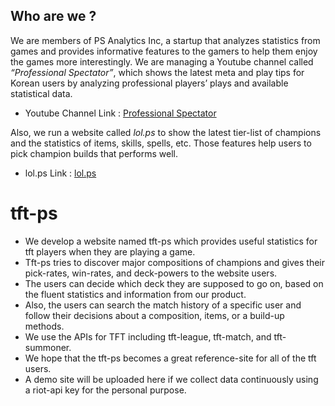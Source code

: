 
## Who are we ?
We are members of PS Analytics Inc, a startup that analyzes statistics from games and provides informative features to the gamers to help them enjoy the games more interestingly.
We are managing a Youtube channel called *“Professional Spectator”*, which shows the latest meta and play tips for Korean users by analyzing professional players’ plays and available statistical data.

- Youtube Channel Link : [Professional Spectator](https://www.youtube.com/channel/UCqI5lyTpC79pOy2D-VXAMdA?view_as=subscriber)

Also, we run a website called *lol.ps* to show the latest tier-list of champions and the statistics of items, skills, spells, etc. Those features help users to pick champion builds that performs well.  

- lol.ps Link : [lol.ps](https://lol.ps)

# tft-ps
- We develop a website named tft-ps which provides useful statistics for tft players when they are playing a game. 
- Tft-ps tries to discover major compositions of champions and gives their pick-rates, win-rates, and deck-powers to the website users.
- The users can decide which deck they are supposed to go on, based on the fluent statistics and information from our product. 
- Also, the users can search the match history of a specific user and follow their decisions about a composition, items, or a build-up methods.  
- We use the APIs for TFT including tft-league, tft-match, and tft-summoner. 
- We hope that the tft-ps becomes a great reference-site for all of the tft users.  
- A demo site will be uploaded here if we collect data continuously using a riot-api key for the personal purpose.

<!-- 
# NoTrolls.ps
## Service Objectives
- Building healthy e-sports culture and healthy amateur ecosystem

## Service Overview
- A formal online space where amateur teams can conveniently enjoy competing.
- Provide teams with management system/tool to help teams stay active
- Creating an amateur e-sports ecosystem in Korea by holding amateur tournaments and promoting local amateur tournaments.

## Key Functions of The Service
- Member registration with authenticating Member’s Riot account.
- UI that can easily create, join and promote amateur teams and manage team members.
- UI that allows easy registration and application of matches between teams.
- A system that automatically saves the match results after the match and accumulates them to show the team performance.
- A system that creates and displays team rankings based on team performance or activity score every quarter.
- Provide team community pages and calendar UI for scheduling management to all teams.

## APIs used and the target value gained from them
1. API related to riot account authentication when signing up for service
- /lol/summoner/v4/summoners/
- /lol/third-party-code/
- /lol/account/
- When you sign up for the service, by verifying the rank tier of the user and allowing other users to view it, thereby preventing the camouflage tier user from adversely affecting the team game ecosystem.
- To prevent smurf users (users who pretends to be in lower ranks) that adversely affect the team game ecosystem every user’s riot account will be verified and open to public for other users to easily view.

2. API related to match(scrim) application and registration
- /lol/tournament/
- /lol/tournament-stub/
- Team members and viewers of two teams’ scheduled match of quarterly team league and practice games can easily enter the game lobby using tournament code. Also, it allows automatic compiling of the match results in conjunction with match-v4 API.

3. API for organizing Match(scrim) results and managing team performance
- /lol/match/
- After every match, collect information such as winning or losing, collecting objects, tower demolition, global golds, and the type of champion of each team member, KDA, amount of damage and healing, damage received, and kill contribution. This allows teams to know the cumulative wins and losses of each team and manage team rankings on a quarterly basis. Other teams can indirectly identify the champions they use, the individual capabilities of the team members, and prepare ban-pick strategies. Also, based on the results of the team's competition, we can develop training methods to improve team performance by conducting feedback within the teams.

## The Necessity of the Service and Our Vision
-	As the League of Legends e-sports (tournaments) develop and users get tired of problems (i.e., trolls) they face in the solo rank, their craving for team gaming experience that cannot be satisfied in the solo rank have increased. As a result, amateur teams of well-mannered team members are being created, and there are more and more League of Legends amateur competitions in which they can play.
-	Many amateur teams are running their games inefficiently through discord servers, online communities, i.e., Coordinating their match appointments(scrim) without a systematic matching system and managing game results through handwriting. This limits the activities of amateur teams with problems such as no-show, smurf user issues (users who pretends to be in lower ranks), non-transparent team’s record or team’s performances, and inability to analyze detailed game content.
-	This service helps users who want to enjoy the team game elements of League of Legends to easily team up with people who have similar skills and good manners. And it provides an online space where they can conveniently make match appointments(scrim) and devise strategies to improve team performance. With this service, we have a vision to encourage the activities of many amateur teams to create an online amateur ecosystem in which a second Faker like star player can be born. -->
